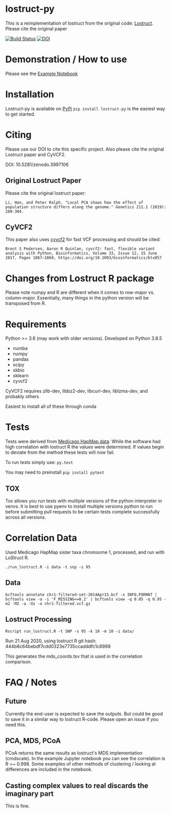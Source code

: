 # lostruct-py

This is a reimplementation of lostruct from the original code: [Lostruct](https://github.com/petrelharp/local_pca). Please cite the original paper

[![Build Status](https://travis-ci.org/jguhlin/lostruct-py.svg?branch=master)](https://travis-ci.org/jguhlin/lostruct-py) [![DOI](https://zenodo.org/badge/DOI/10.5281/zenodo.3997106.svg)](https://doi.org/10.5281/zenodo.3997106)


# Demonstration / How to use
Please see the [Example Notebook](https://nbviewer.jupyter.org/github/jguhlin/lostruct-py/blob/master/Lostruct-py%20Example.ipynb)

# Installation
Lostruct-py is available on [PyPi](https://pypi.org/project/lostruct-py/)
```pip install lostruct-py``` is the easiest way to get started.

# Citing
Please use our DOI to cite this specific project. Also please cite the original Lostruct paper and CyVCF2. 

DOI: 10.5281/zenodo.3997106

## Original Lostruct Paper
Please cite the original lostruct paper:
```
Li, Han, and Peter Ralph. "Local PCA shows how the effect of population structure differs along the genome." Genetics 211.1 (2019): 289-304.
```

## CyVCF2
This paper also uses [cyvcf2](https://github.com/brentp/cyvcf2) for fast VCF processing and should be cited:

```
Brent S Pedersen, Aaron R Quinlan, cyvcf2: fast, flexible variant analysis with Python, Bioinformatics, Volume 33, Issue 12, 15 June 2017, Pages 1867–1869, https://doi.org/10.1093/bioinformatics/btx057
```

# Changes from Lostruct R package
Please note numpy and R are different when it comes to row-major vs. column-major. Essentially, many things in the python version will be transposed from R.

# Requirements
Python >= 3.6 (may work with older versions). Developed on Python 3.8.5

* numba
* numpy
* pandas
* scipy
* skbio
* sklearn
* cyvcf2

CyVCF2 requires zlib-dev, libbz2-dev, libcurl-dev, liblzma-dev, and probably others

Easiest to install all of these through conda

# Tests

Tests were derived from [Medicago HapMap data](http://www.medicagohapmap.org/downloads/Mt40/Mt4.0_HapMap_README.pdf). While the software had high correlation with lostruct R the values were determined. If values begin to deviate from the method these tests will now fail.

To run tests simply use:
```py.test```

You may need to preinstall ```pip install pytest```

## TOX
Tox allows you run tests with multiple versions of the python interpreter in venvs. It is best to use pyenv to install multiple versions python to run before submitting pull requests to be certain tests complete successfully across all versions.

# Correlation Data
Used Medicago HapMap sister taxa chromsome 1, processed, and run with LoStruct R.

```./run_lostruct.R -i data -t snp -s 95```

## Data
```bcftools annotate chr1-filtered-set-2014Apr15.bcf -x INFO,FORMAT | bcftools view -a -i 'F_MISSING<=0.2' | bcftools view -q 0.05 -q 0.95 -m2 -M2 -a -Oz -o chr1-filtered.vcf.gz```

## Lostruct Processing
```Rscript run_lostruct.R -t SNP -s 95 -k 10 -m 10 -i data/```

Run 21 Aug 2020, using lostruct R git hash: 444b8c64bebdf7cdd0323e7735ccadddfc1c8989

This generates the mds_coords.tsv that is used in the correlation comparison.

# FAQ / Notes

## Future
Currently the end-user is expected to save the outputs. But could be good to save it in a similar way to lostruct R-code. Please open an issue if you need this.

## PCA, MDS, PCoA
PCoA returns the same results as lostruct's MDS implementation (cmdscale). In the example Jupyter notebook you can see the correlation is R =~ 0.998. Some examples of other methods of clustering / looking at differences are included in the notebook.

## Casting complex values to real discards the imaginary part
This is fine.

